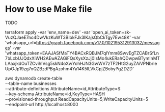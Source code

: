 # How to use Make file
TODO


terraform apply -var 'env_name=dev' -var 'open_ai_token=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' -var 'whatsapp_url=https://graph.facebook.com/v17.0/102195312913032/messages' -var 'whatsapp_token=EAAJASfMaTY4BACxRQBJM7qlYmm8SwvEgTZCABrSfLn7bLcbUJQdxXlWH2AEwAZAGiFQsXysXzJj0IsMo4ukERahQDwpwBTymInMTLAaxjkdOuTZCvihIVsg5skN4oXwYohHJN3GwWV7zTF2HtG2uyZAiVPNbrleUpOJp19zg7oQZBzdPBgAzohm4Ya14K5ILVkCpjZBobyPgZDZD'


aws dynamodb create-table \
    --table-name businesses \
    --attribute-definitions AttributeName=id,AttributeType=S \
    --key-schema AttributeName=id,KeyType=HASH \
    --provisioned-throughput ReadCapacityUnits=5,WriteCapacityUnits=5 \
    --endpoint-url http://localhost:8000
